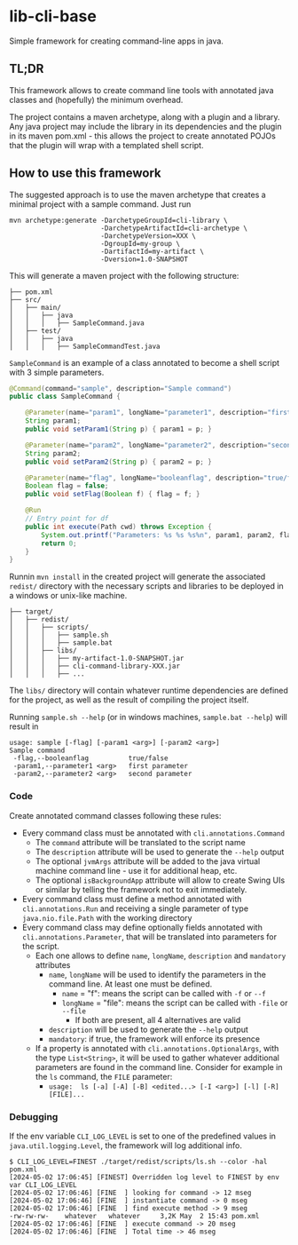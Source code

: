 # lib-cli-base
Simple framework for creating command-line apps in java.

## TL;DR
This framework allows to create command line tools with annotated java classes and (hopefully) the minimum overhead.

The project contains a maven archetype, along with a plugin and a library.  Any java project may include the library in its dependencies and the 
plugin in its maven pom.xml - this allows the project to create annotated POJOs that the plugin will wrap with a templated 
shell script.

## How to use this framework

The suggested approach is to use the maven archetype that creates a minimal project with a sample command.  Just run 
```
mvn archetype:generate -DarchetypeGroupId=cli-library \
                       -DarchetypeArtifactId=cli-archetype \
                       -DarchetypeVersion=XXX \
                       -DgroupId=my-group \
                       -DartifactId=my-artifact \
                       -Dversion=1.0-SNAPSHOT
```

This will generate a maven project with the following structure:

```
├── pom.xml
├── src/
│   ├── main/
│   │   ├── java
│   │   │   ├── SampleCommand.java
│   ├── test/
│   │   ├── java
│   │   │   ├── SampleCommandTest.java
```

`SampleCommand` is an example of a class annotated to become a shell script with 3 simple parameters.

```java
@Command(command="sample", description="Sample command")
public class SampleCommand {

    @Parameter(name="param1", longName="parameter1", description="first parameter")
    String param1;
    public void setParam1(String p) { param1 = p; }

    @Parameter(name="param2", longName="parameter2", description="second parameter")
    String param2;
    public void setParam2(String p) { param2 = p; }

    @Parameter(name="flag", longName="booleanflag", description="true/false")
    Boolean flag = false;
    public void setFlag(Boolean f) { flag = f; }

    @Run
    // Entry point for df
    public int execute(Path cwd) throws Exception {
        System.out.printf("Parameters: %s %s %s%n", param1, param2, flag);
        return 0;
    }
}
```

Runnin `mvn install` in the created project will generate the associated `redist/` directory with the necessary 
scripts and libraries to be deployed in a windows or unix-like machine.

```
├── target/
│   ├── redist/
│   │   ├── scripts/
│   │   │   ├── sample.sh
│   │   │   ├── sample.bat
│   │   ├── libs/
│   │   │   ├── my-artifact-1.0-SNAPSHOT.jar
│   │   │   ├── cli-command-library-XXX.jar
│   │   │   ├── ...
```
The `libs/` directory will contain whatever runtime dependencies are defined for the project, as well 
as the result of compiling the project itself.

Running `sample.sh --help` (or in windows machines, `sample.bat --help`) will result in
```
usage: sample [-flag] [-param1 <arg>] [-param2 <arg>]
Sample command
 -flag,--booleanflag          true/false
 -param1,--parameter1 <arg>   first parameter
 -param2,--parameter2 <arg>   second parameter
```

### Code

Create annotated command classes following these rules:
- Every command class must be annotated with `cli.annotations.Command`
  - The `command` attribute will be translated to the script name
  - The `description` attribute will be used to generate the `--help` output
  - The optional `jvmArgs` attribute will be added to the java virtual machine command line - use it for additional heap, etc.
  - The optional `isBackgroundApp` attribute will allow to create Swing UIs or similar by telling the framework not to exit immediately.
- Every command class must define a method annotated with `cli.annotations.Run` and receiving a single parameter of type 
`java.nio.file.Path` with the working directory
- Every command class may define optionally fields annotated with `cli.annotations.Parameter`, that will be translated into 
parameters for the script.
  - Each one allows to define `name`, `longName`, `description` and `mandatory` attributes
    - `name`, `longName` will be used to identify the parameters in the command line.  At least one must be defined.
      - `name` = "f": means the script can be called with `-f` or `--f`
      - `longName` = "file": means the script can be called with `-file` or `--file`
        - If both are present, all 4 alternatives are valid
    - `description` will be used to generate the `--help` output
    - `mandatory`: if true, the framework will enforce its presence
  - If a property is annotated with `cli.annotations.OptionalArgs`, with the type `List<String>`, it will be used to gather
whatever additional parameters are found in the command line.  Consider for example in the `ls` command, the `FILE` parameter:
    - ```usage:  ls [-a] [-A] [-B] <edited...> [-I <arg>] [-l] [-R] [FILE]...```

### Debugging

If the env variable `CLI_LOG_LEVEL` is
set to one of the predefined values in `java.util.logging.Level`, the framework will log additional info.

```
$ CLI_LOG_LEVEL=FINEST ./target/redist/scripts/ls.sh --color -hal pom.xml
[2024-05-02 17:06:45] [FINEST] Overridden log level to FINEST by env var CLI_LOG_LEVEL
[2024-05-02 17:06:46] [FINE  ] looking for command -> 12 mseg
[2024-05-02 17:06:46] [FINE  ] instantiate command -> 0 mseg
[2024-05-02 17:06:46] [FINE  ] find execute method -> 9 mseg
-rw-rw-rw-    whatever   whatever     3,2K May  2 15:43 pom.xml
[2024-05-02 17:06:46] [FINE  ] execute command -> 20 mseg
[2024-05-02 17:06:46] [FINE  ] Total time -> 46 mseg
```
